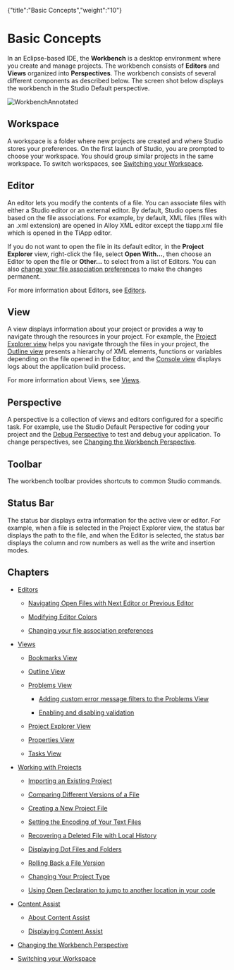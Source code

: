 {"title":"Basic Concepts","weight":"10"} 

# Basic Concepts

In an Eclipse-based IDE, the **Workbench** is a desktop environment where you create and manage projects. The workbench consists of **Editors** and **Views** organized into **Perspectives**. The workbench consists of several different components as described below. The screen shot below displays the workbench in the Studio Default perspective.

![WorkbenchAnnotated](/Images/appc/download/attachments/30083295/WorkbenchAnnotated.png)

## Workspace

A workspace is a folder where new projects are created and where Studio stores your preferences. On the first launch of Studio, you are prompted to choose your workspace. You should group similar projects in the same workspace. To switch workspaces, see [Switching your Workspace](/docs/appc/Axway_Appcelerator_Studio/Axway_Appcelerator_Studio_Guide/Basic_Concepts/Switching_your_Workspace/).

## Editor

An editor lets you modify the contents of a file. You can associate files with either a Studio editor or an external editor. By default, Studio opens files based on the file associations. For example, by default, XML files (files with an .xml extension) are opened in Alloy XML editor except the tiapp.xml file which is opened in the TiApp editor.

If you do not want to open the file in its default editor, in the **Project Explorer** view, right-click the file, select **Open With...**, then choose an Editor to open the file or **Other...** to select from a list of Editors. You can also [change your file association preferences](/docs/appc/Axway_Appcelerator_Studio/Axway_Appcelerator_Studio_Guide/Basic_Concepts/Editors/Changing_your_file_association_preferences/) to make the changes permanent.

For more information about Editors, see [Editors](/docs/appc/Axway_Appcelerator_Studio/Axway_Appcelerator_Studio_Guide/Basic_Concepts/Editors/).

## View

A view displays information about your project or provides a way to navigate through the resources in your project. For example, the [Project Explorer view](/docs/appc/Axway_Appcelerator_Studio/Axway_Appcelerator_Studio_Guide/Basic_Concepts/Views/Project_Explorer_View/) helps you navigate through the files in your project, the [Outline view](/docs/appc/Axway_Appcelerator_Studio/Axway_Appcelerator_Studio_Guide/Basic_Concepts/Views/Outline_View/) presents a hierarchy of XML elements, functions or variables depending on the file opened in the Editor, and the [Console view](/docs/appc/Axway_Appcelerator_Studio/Axway_Appcelerator_Studio_Guide/Web_Development/JavaScript_Development/Debugging_JavaScript/Using_the_Console_View/) displays logs about the application build process.

For more information about Views, see [Views](/docs/appc/Axway_Appcelerator_Studio/Axway_Appcelerator_Studio_Guide/Basic_Concepts/Views/).

## Perspective

A perspective is a collection of views and editors configured for a specific task. For example, use the Studio Default Perspective for coding your project and the [Debug Perspective](/docs/appc/Axway_Appcelerator_Studio/Axway_Appcelerator_Studio_Guide/Web_Development/JavaScript_Development/Debugging_JavaScript/About_the_Debug_perspective/) to test and debug your application. To change perspectives, see [Changing the Workbench Perspective](/docs/appc/Axway_Appcelerator_Studio/Axway_Appcelerator_Studio_Guide/Basic_Concepts/Changing_the_Workbench_Perspective/).

## Toolbar

The workbench toolbar provides shortcuts to common Studio commands.

## Status Bar

The status bar displays extra information for the active view or editor. For example, when a file is selected in the Project Explorer view, the status bar displays the path to the file, and when the Editor is selected, the status bar displays the column and row numbers as well as the write and insertion modes.

## Chapters

*   [Editors](/docs/appc/Axway_Appcelerator_Studio/Axway_Appcelerator_Studio_Guide/Basic_Concepts/Editors/)
    
    *   [Navigating Open Files with Next Editor or Previous Editor](/docs/appc/Axway_Appcelerator_Studio/Axway_Appcelerator_Studio_Guide/Basic_Concepts/Editors/Navigating_Open_Files_with_Next_Editor_or_Previous_Editor/)
        
    *   [Modifying Editor Colors](/docs/appc/Axway_Appcelerator_Studio/Axway_Appcelerator_Studio_Guide/Basic_Concepts/Editors/Modifying_Editor_Colors/)
        
    *   [Changing your file association preferences](/docs/appc/Axway_Appcelerator_Studio/Axway_Appcelerator_Studio_Guide/Basic_Concepts/Editors/Changing_your_file_association_preferences/)
        
*   [Views](/docs/appc/Axway_Appcelerator_Studio/Axway_Appcelerator_Studio_Guide/Basic_Concepts/Views/)
    
    *   [Bookmarks View](/docs/appc/Axway_Appcelerator_Studio/Axway_Appcelerator_Studio_Guide/Basic_Concepts/Views/Bookmarks_View/)
        
    *   [Outline View](/docs/appc/Axway_Appcelerator_Studio/Axway_Appcelerator_Studio_Guide/Basic_Concepts/Views/Outline_View/)
        
    *   [Problems View](/docs/appc/Axway_Appcelerator_Studio/Axway_Appcelerator_Studio_Guide/Basic_Concepts/Views/Problems_View/)
        
        *   [Adding custom error message filters to the Problems View](/docs/appc/Axway_Appcelerator_Studio/Axway_Appcelerator_Studio_Guide/Basic_Concepts/Views/Problems_View/Adding_custom_error_message_filters_to_the_Problems_View/)
            
        *   [Enabling and disabling validation](/docs/appc/Axway_Appcelerator_Studio/Axway_Appcelerator_Studio_Guide/Basic_Concepts/Views/Problems_View/Enabling_and_disabling_validation/)
            
    *   [Project Explorer View](/docs/appc/Axway_Appcelerator_Studio/Axway_Appcelerator_Studio_Guide/Basic_Concepts/Views/Project_Explorer_View/)
        
    *   [Properties View](/docs/appc/Axway_Appcelerator_Studio/Axway_Appcelerator_Studio_Guide/Basic_Concepts/Views/Properties_View/)
        
    *   [Tasks View](/docs/appc/Axway_Appcelerator_Studio/Axway_Appcelerator_Studio_Guide/Basic_Concepts/Views/Tasks_View/)
        
*   [Working with Projects](/docs/appc/Axway_Appcelerator_Studio/Axway_Appcelerator_Studio_Guide/Basic_Concepts/Working_with_Projects/)
    
    *   [Importing an Existing Project](/docs/appc/Axway_Appcelerator_Studio/Axway_Appcelerator_Studio_Guide/Basic_Concepts/Working_with_Projects/Importing_an_Existing_Project/)
        
    *   [Comparing Different Versions of a File](/docs/appc/Axway_Appcelerator_Studio/Axway_Appcelerator_Studio_Guide/Basic_Concepts/Working_with_Projects/Comparing_Different_Versions_of_a_File/)
        
    *   [Creating a New Project File](/docs/appc/Axway_Appcelerator_Studio/Axway_Appcelerator_Studio_Guide/Basic_Concepts/Working_with_Projects/Creating_a_New_Project_File/)
        
    *   [Setting the Encoding of Your Text Files](/docs/appc/Axway_Appcelerator_Studio/Axway_Appcelerator_Studio_Guide/Basic_Concepts/Working_with_Projects/Setting_the_Encoding_of_Your_Text_Files/)
        
    *   [Recovering a Deleted File with Local History](/docs/appc/Axway_Appcelerator_Studio/Axway_Appcelerator_Studio_Guide/Basic_Concepts/Working_with_Projects/Recovering_a_Deleted_File_with_Local_History/)
        
    *   [Displaying Dot Files and Folders](/docs/appc/Axway_Appcelerator_Studio/Axway_Appcelerator_Studio_Guide/Basic_Concepts/Working_with_Projects/Displaying_Dot_Files_and_Folders/)
        
    *   [Rolling Back a File Version](/docs/appc/Axway_Appcelerator_Studio/Axway_Appcelerator_Studio_Guide/Basic_Concepts/Working_with_Projects/Rolling_Back_a_File_Version/)
        
    *   [Changing Your Project Type](/docs/appc/Axway_Appcelerator_Studio/Axway_Appcelerator_Studio_Guide/Basic_Concepts/Working_with_Projects/Changing_Your_Project_Type/)
        
    *   [Using Open Declaration to jump to another location in your code](/docs/appc/Axway_Appcelerator_Studio/Axway_Appcelerator_Studio_Guide/Basic_Concepts/Working_with_Projects/Using_Open_Declaration_to_jump_to_another_location_in_your_code/)
        
*   [Content Assist](/docs/appc/Axway_Appcelerator_Studio/Axway_Appcelerator_Studio_Guide/Basic_Concepts/Content_Assist/)
    
    *   [About Content Assist](/docs/appc/Axway_Appcelerator_Studio/Axway_Appcelerator_Studio_Guide/Basic_Concepts/Content_Assist/About_Content_Assist/)
        
    *   [Displaying Content Assist](/docs/appc/Axway_Appcelerator_Studio/Axway_Appcelerator_Studio_Guide/Basic_Concepts/Content_Assist/Displaying_Content_Assist/)
        
*   [Changing the Workbench Perspective](/docs/appc/Axway_Appcelerator_Studio/Axway_Appcelerator_Studio_Guide/Basic_Concepts/Changing_the_Workbench_Perspective/)
    
*   [Switching your Workspace](/docs/appc/Axway_Appcelerator_Studio/Axway_Appcelerator_Studio_Guide/Basic_Concepts/Switching_your_Workspace/)